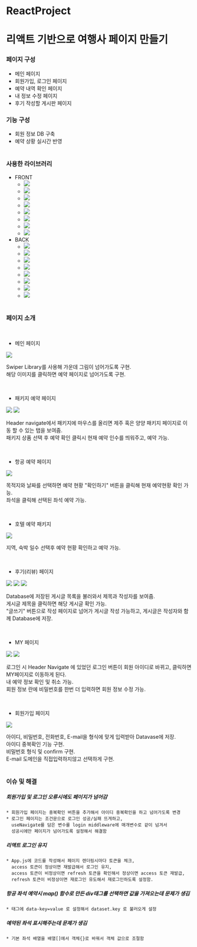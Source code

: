 # ReactProject

# 리액트 기반으로 여행사 페이지 만들기

### 페이지 구성

-   메인 페이지
-   회원가입, 로그인 페이지
-   예약 내역 확인 페이지
-   내 정보 수정 페이지
-   후기 작성할 게시판 페이지

### 기능 구성

-   회원 정보 DB 구축
-   예약 상황 실시간 반영

#

### 사용한 라이브러리

-   FRONT
    -   <img src="https://img.shields.io/badge/styled_components-DB7093?style=for-the-badge&logo=styledcomponents&logoColor=black">
    -   <img src="https://img.shields.io/badge/react_router-CA4245?style=for-the-badge&logo=reactrouter&logoColor=black">
    -   <img src="https://img.shields.io/badge/react_redux-764ABC?style=for-the-badge&logo=redux&logoColor=black">
    -   <img src="https://img.shields.io/badge/redux_devtool_sextension-764ABC?style=for-the-badge&logo=redux&logoColor=black">
    -   <img src="https://img.shields.io/badge/thunk-339933?style=for-the-badge&logo=node.js&logoColor=black">
    -   <img src="https://img.shields.io/badge/axios-5A29E4?style=for-the-badge&logo=axios&logoColor=black">
    -   <img src="https://img.shields.io/badge/swiper-6332F6?style=for-the-badge&logo=swiper&logoColor=black">
    -   <img src="https://img.shields.io/badge/react_cookie-339933?style=for-the-badge&logo=node.js&logoColor=black">
-   BACK
    -   <img src="https://img.shields.io/badge/mysql2-4479A1?style=for-the-badge&logo=mysql&logoColor=black">
    -   <img src="https://img.shields.io/badge/sequelize-52B0E7?style=for-the-badge&logo=sequelize&logoColor=black">
    -   <img src="https://img.shields.io/badge/express-000000?style=for-the-badge&logo=express&logoColor=white">
    -   <img src="https://img.shields.io/badge/express_session-000000?style=for-the-badge&logo=express&logoColor=white">
    -   <img src="https://img.shields.io/badge/cors-339933?style=for-the-badge&logo=node.js&logoColor=black">
    -   <img src="https://img.shields.io/badge/bcrypt-339933?style=for-the-badge&logo=node.js&logoColor=black">
    -   <img src="https://img.shields.io/badge/json_Web_Tokens-000000?style=for-the-badge&logo=jsonwebtokens&logoColor=white">
    -   <img src="https://img.shields.io/badge/dotenv-ECD53F?style=for-the-badge&logo=dotenv&logoColor=black">

#

### 페이지 소개

<br/>

-   메인 페이지

<img src="https://github.com/Poltia/ReactProject/blob/main/readme_imgs/main.png">

Swiper Library를 사용해 가운데 그림이 넘어가도록 구현.<br/>
해당 이미지를 클릭하면 예약 페이지로 넘어가도록 구현.

<br/>

-   패키지 예약 페이지

<img src="https://github.com/Poltia/ReactProject/blob/main/readme_imgs/package_jeju.png">

<img src="https://github.com/Poltia/ReactProject/blob/main/readme_imgs/package_yang.png">

Header navigate에서 패키지에 마우스를 올리면 제주 혹은 양양 패키지 페이지로 이동 할 수 있는 탭을 보여줌.<br/>
패키지 상품 선택 후 예약 확인 클릭시 현재 예약 인수를 띄워주고, 예약 가능.

<br/>

-   항공 예약 페이지

<img src="https://github.com/Poltia/ReactProject/blob/main/readme_imgs/air.png">

목적지와 날짜를 선택하면 예약 현황 "확인하기" 버튼을 클릭해 현재 예약현황 확인 가능.<br/>
좌석을 클릭해 선택된 좌석 예약 가능.

<br/>

-   호텔 예약 패키지

<img src="https://github.com/Poltia/ReactProject/blob/main/readme_imgs/hotel.png">

지역, 숙박 일수 선택후 예약 현황 확인하고 예약 가능.

<br/>

-   후기(리뷰) 페이지

<img src="https://github.com/Poltia/ReactProject/blob/main/readme_imgs/review.png">

<img src="https://github.com/Poltia/ReactProject/blob/main/readme_imgs/post.png">

<img src="https://github.com/Poltia/ReactProject/blob/main/readme_imgs/write.png">

Database에 저장된 게시글 목록을 불러와서 제목과 작성자를 보여줌.<br/>
게시글 제목을 클릭하면 해당 게시글 확인 가능.<br/>
"글쓰기" 버튼으로 작성 페이지로 넘어가 게시글 작성 가능하고, 게시글은 작성자와 함께 Database에 저장.

<br/>

-   MY 페이지

<img src="https://github.com/Poltia/ReactProject/blob/main/readme_imgs/mypage.png">

<img src="https://github.com/Poltia/ReactProject/blob/main/readme_imgs/mypage_.png">

로그인 시 Header Navigate 에 있었던 로그인 버튼이 회원 아이디로 바뀌고, 클릭하면 MY페이지로 이동하게 된다.<br/>
내 예약 정보 확인 및 취소 가능.<br/>
회원 정보 란에 비밀번호를 한번 더 입력하면 회원 정보 수정 가능.

<br/>

-   회원가입 페이지

<img src="https://github.com/Poltia/ReactProject/blob/main/readme_imgs/signup.png">

아이디, 비밀번호, 전화번호, E-mail을 형식에 맞게 입력받아 Datavase에 저장.<br/>
아이디 중복확인 기능 구현.<br/>
비밀번호 형식 및 confirm 구현.<br/>
E-mail 도메인을 직접입력하지않고 선택하게 구현.

#

### 이슈 및 해결

##### 회원가입 및 로그인 오류시에도 페이지가 넘어감

    * 회원가입 페이지는 중복확인 버튼을 추가해서 아이디 중복확인을 하고 넘어가도록 변경
    * 로그인 페이지는 조건문으로 로그인 성공/실패 뜨게하고,
      useNavigate를 담은 변수를 login middleware에 매개변수로 같이 넘겨서
      성공시에만 페이지가 넘어가도록 설정해서 해결함

##### 리액트 로그인 유지

    * App.js에 코드를 작성해서 페이지 렌더링시마다 토큰을 체크,
      access 토큰이 정상이면 재발급해서 로그인 유지,
      access 토큰이 비정상이면 refresh 토큰을 확인해서 정상이면 access 토큰 재발급,
      refresh 토큰이 비정상이면 재로그인 유도해서 재로그인하도록 설정함.

##### 항공 좌석 예약시 map() 함수로 만든 div태그를 선택하면 값을 가져오는데 문제가 생김

    * 태그에 data-key=value 로 설정해서 dataset.key 로 불러오게 설정

##### 예약된 좌석 표시해주는데 문제가 생김

    * 기본 좌석 배열을 배열[]에서 객체{}로 바꿔서 객체 값으로 조절함
